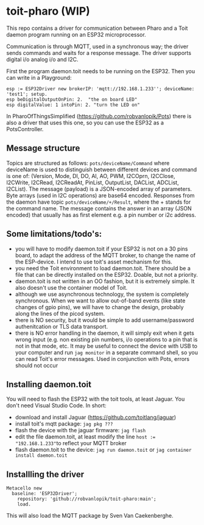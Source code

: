 # toit-pharo (WIP)
This repo contains a driver for communication between Pharo and a Toit daemon program running on an ESP32 microprocessor.

Communication is through MQTT, used in a synchronous way; the driver sends commands and waits for a response message. The driver supports digital i/o analog i/o and I2C.

First the program daemon.toit needs to be running on the ESP32. Then you can write in a Playground:
```Smalltalk
esp := ESP32Driver new brokerIP: 'mqtt://192.168.1.233''; deviceName: 'test1'; setup.
esp beDigitalOutputOnPin: 2.  "the on board LED"
esp digitalValue: 1 intoPin: 2. "turn the LED on"
```
In PharoOfThingsSimplified (https://github.com/robvanlopik/Pots) there is also a driver that uses this one, so you can use the ESP32 as a PotsController.
## Message structure
Topics are structured as follows:
```pots/deviceName/Command```
where deviceName is used to distinguish between different devices and command is one of: (Version, Mode, DI, DO, AI, AO, PWM, I2COprn, I2CClose, I2CWrite, I2CRead, I2CReadAt, PinList, OutputList, DACList, ADCList, I2CList).
The message (payload) is a JSON-encoded array of parameters. Byte arrays (used in I2C operations) are base64 encoded.
Responses from the daemon have topic ```pots/deviceName/+/Result```, where the + stands for the command name. The message contains the answer in an array (JSON encoded) that usually has as first element e.g. a pin number or i2c address.

## Some limitations/todo's:
- you will have to modify daemon.toit if your ESP32 is not on a 30  pins board, to adapt the address of the MQTT broker, to change the name of the ESP-device. I intend to use toit's asset mechanism for this.
- you need the Toit environment to load daemon.toit. There should be a file that can be directly installed on the ESP32. Doable, but not a priority.
- daemon.toit is not written in an OO fashion, but it is extremely simple. It also doesn't use the container model of Toit. 
- although we use asynchronous technology, the system is completely synchronous. When we want to allow out-of-band events (like state changes of gpio pins), we will have to change the design, probably along the lines of the picod system.
- there is NO security, but it would be simple to add username/password authenitcation or TLS data transport.
- there is NO error handling in the daemon, it will simply exit when it gets wrong input (e.g. non existing pin numbers, i/o operations to a pin that is not in that mode, etc. It may be useful to connect the device with USB to your computer and run ```jag monitor``` in a separate command shell, so you can read Toit's error messages. Used in conjunction with Pots, errors should not occur

## Installing daemon.toit
You will need to flash the ESP32 with the toit tools, at least Jaguar. You don't need Visual Studio Code.
In short:
- download and install Jaguar (https://github.com/toitlang/jaguar)
- install toit's mqtt package: ```jag pkg ???```
- flash the device with the jaguar firmware: ```jag flash```
- edit the file daemon.toit, at least modify the line ```host := "192.168.1.233"```to reflect your MQTT broker
- flash daemon.toit to the device: ```jag run daemon.toit``` or ```jag container install daemon.toit```
## Installling the driver
``` smalltalk
Metacello new
  baseline: 'ESP32Driver';
    repository: 'github://robvanlopik/toit-pharo:main';
    load.
```
This will also load the MQTT package by Sven Van Caekenberghe.

